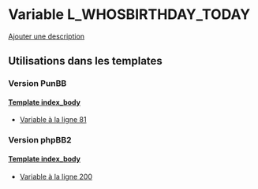 # Variable L_WHOSBIRTHDAY_TODAY
[Ajouter une description](https://fa-tvars.appspot.com/var/L_WHOSBIRTHDAY_TODAY)

## Utilisations dans les templates

### Version PunBB

#### [Template index_body](punbb/index_body.md#readme)
* [Variable &agrave; la ligne 81](../punbb/index_body.tpl#L81)

### Version phpBB2

#### [Template index_body](subsilver/index_body.md#readme)
* [Variable &agrave; la ligne 200](../subsilver/index_body.tpl#L200)